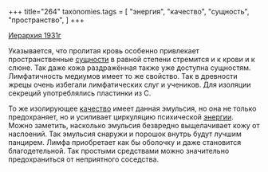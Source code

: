 +++
title="264"
taxonomies.tags = [
 "энергия",
 "качество",
 "сущность",
 "пространство",
]
+++

[Иерархия 1931г](/agni/1931)

Указывается, что пролитая кровь особенно привлекает пространственные [сущности](/tags/сущность) в равной степени стремится и к крови и к слюне. Так даже кожа раздражённая также уже доступна сущностям. Лимфатичность медиумов имеет то же свойство. Так в древности жрецы очень избегали лимфатических слуг и учеников. Для изоляции секреций употреблялись пластинки из С.   

То же изолирующее [качество](/tags/качество) имеет данная эмульсия, но она не только предохраняет, но и усиливает циркуляцию психической [энергии](/tags/энергия). Можно заметить, насколько эмульсия безвредно выщелачивает кожу от наслоений. Так эмульсия снаружи и порошок внутрь будут лучшим панцирем. Лимфа приобретает как бы оболочку и даже становится благодетельной. Так простыми средствами можно значительно предохраниться от неприятного соседства.   

